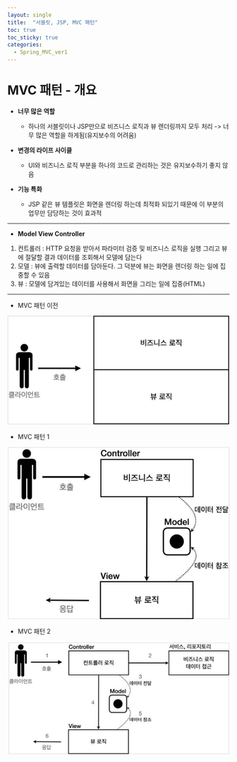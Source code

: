 ```yaml
---
layout: single
title:  "서블릿, JSP, MVC 패턴"
toc: true
toc_sticky: true
categories:
  - Spring_MVC_ver1
---
```


# MVC 패턴 - 개요



- **너무 많은 역할**
  - 하나의 서블릿이나 JSP만으로 비즈니스 로직과 뷰 렌더링까지 모두 처리 -> 너무 많은 역할을 하게됨(유지보수의 어려움)

- **변경의 라이프 사이클**
  - UI와 비즈니스 로직 부분을 하나의 코드로 관리하는 것은 유지보수하기 좋지 않음

- **기능 특화**
  - JSP 같은 뷰 템플릿은 화면을 렌더링 하는데 최적화 되있기 때문에 이 부분의 업무만 담당하는 것이 효과적


---



- **Model View Controller**

1.  컨트롤러 : HTTP 요청을 받아서 파라미터 검증 및 비즈니스 로직을 실행 그리고 뷰에 절달할 결과 데이터를 조회해서 모델에 담는다
2. 모델 : 뷰에 출력할 데이터를 담아둔다. 그 덕분에 뷰는 화면을 렌더링 하는 일에 집중할 수 있음
3. 뷰 : 모델에 담겨있는 데이터를 사용해서 화면을 그리는 일에 집중(HTML)

---



- MVC 패턴 이전

![](/assets/images/2021-11-21-MVC/1.JPG)



- MVC 패턴 1

![](/assets/images/2021-11-21-MVC/2.JPG)



- MVC 패턴 2

![](/assets/images/2021-11-21-MVC/3.JPG)


